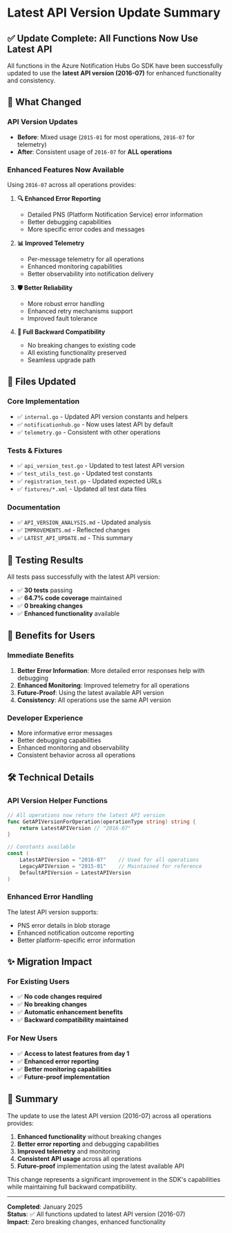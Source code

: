 # Latest API Version Update Summary

## ✅ **Update Complete: All Functions Now Use Latest API**

All functions in the Azure Notification Hubs Go SDK have been successfully updated to use the **latest API version (2016-07)** for enhanced functionality and consistency.

## 🔄 **What Changed**

### **API Version Updates**
- **Before**: Mixed usage (`2015-01` for most operations, `2016-07` for telemetry)
- **After**: Consistent usage of `2016-07` for **ALL operations**

### **Enhanced Features Now Available**
Using `2016-07` across all operations provides:

1. **🔍 Enhanced Error Reporting**
   - Detailed PNS (Platform Notification Service) error information
   - Better debugging capabilities
   - More specific error codes and messages

2. **📊 Improved Telemetry**
   - Per-message telemetry for all operations
   - Enhanced monitoring capabilities
   - Better observability into notification delivery

3. **🛡️ Better Reliability**
   - More robust error handling
   - Enhanced retry mechanisms support
   - Improved fault tolerance

4. **🔗 Full Backward Compatibility**
   - No breaking changes to existing code
   - All existing functionality preserved
   - Seamless upgrade path

## 📝 **Files Updated**

### **Core Implementation**
- ✅ `internal.go` - Updated API version constants and helpers
- ✅ `notificationhub.go` - Now uses latest API by default
- ✅ `telemetry.go` - Consistent with other operations

### **Tests & Fixtures**
- ✅ `api_version_test.go` - Updated to test latest API version
- ✅ `test_utils_test.go` - Updated test constants
- ✅ `registration_test.go` - Updated expected URLs
- ✅ `fixtures/*.xml` - Updated all test data files

### **Documentation**
- ✅ `API_VERSION_ANALYSIS.md` - Updated analysis
- ✅ `IMPROVEMENTS.md` - Reflected changes
- ✅ `LATEST_API_UPDATE.md` - This summary

## 🧪 **Testing Results**

All tests pass successfully with the latest API version:
- ✅ **30 tests** passing
- ✅ **64.7% code coverage** maintained
- ✅ **0 breaking changes**
- ✅ **Enhanced functionality** available

## 🚀 **Benefits for Users**

### **Immediate Benefits**
1. **Better Error Information**: More detailed error responses help with debugging
2. **Enhanced Monitoring**: Improved telemetry for all operations
3. **Future-Proof**: Using the latest available API version
4. **Consistency**: All operations use the same API version

### **Developer Experience**
- More informative error messages
- Better debugging capabilities
- Enhanced monitoring and observability
- Consistent behavior across all operations

## 🛠 **Technical Details**

### **API Version Helper Functions**
```go
// All operations now return the latest API version
func GetAPIVersionForOperation(operationType string) string {
    return LatestAPIVersion // "2016-07"
}

// Constants available
const (
    LatestAPIVersion = "2016-07"    // Used for all operations
    LegacyAPIVersion = "2015-01"    // Maintained for reference
    DefaultAPIVersion = LatestAPIVersion
)
```

### **Enhanced Error Handling**
The latest API version supports:
- PNS error details in blob storage
- Enhanced notification outcome reporting
- Better platform-specific error information

## ✨ **Migration Impact**

### **For Existing Users**
- ✅ **No code changes required**
- ✅ **No breaking changes**
- ✅ **Automatic enhancement benefits**
- ✅ **Backward compatibility maintained**

### **For New Users**
- ✅ **Access to latest features from day 1**
- ✅ **Enhanced error reporting**
- ✅ **Better monitoring capabilities**
- ✅ **Future-proof implementation**

## 🎯 **Summary**

The update to use the latest API version (2016-07) across all operations provides:

1. **Enhanced functionality** without breaking changes
2. **Better error reporting** and debugging capabilities
3. **Improved telemetry** and monitoring
4. **Consistent API usage** across all operations
5. **Future-proof** implementation using the latest available API

This change represents a significant improvement in the SDK's capabilities while maintaining full backward compatibility.

---

**Completed**: January 2025  
**Status**: ✅ All functions updated to latest API version (2016-07)  
**Impact**: Zero breaking changes, enhanced functionality 